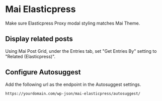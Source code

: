 # Mai Elasticpress
Make sure Elasticpress Proxy modal styling matches Mai Theme.

## Display related posts
Using Mai Post Grid, under the Entries tab, set "Get Entries By" setting to "Related (Elasticpress)".

## Configure Autosuggest
Add the following url as the endpoint in the Autosuggest settings.
```
https://yourdomain.com/wp-json/mai-elasticpress/autosuggest/
```